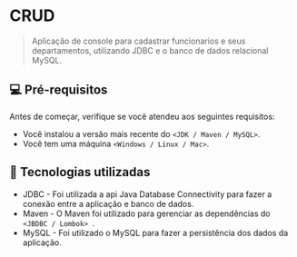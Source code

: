 # CRUD

> Aplicação de console para cadastrar funcionarios e seus departamentos, utilizando JDBC e o banco de dados relacional MySQL.

## 💻 Pré-requisitos

Antes de começar, verifique se você atendeu aos seguintes requisitos:
<!---Estes são apenas requisitos de exemplo. Adicionar, duplicar ou remover conforme necessário--->
* Você instalou a versão mais recente do `<JDK / Maven / MySQL>`.
* Você tem uma máquina `<Windows / Linux / Mac>`.

## 🚀 Tecnologias utilizadas

* JDBC - Foi utilizada a api Java Database Connectivity para fazer a conexão entre a aplicação e banco de dados.
* Maven - O Maven foi utilizado para gerenciar as dependências do `<JBDBC / Lombok> `.
* MySQL - Foi utilizado o MySQL para fazer a persistência dos dados da aplicação.
